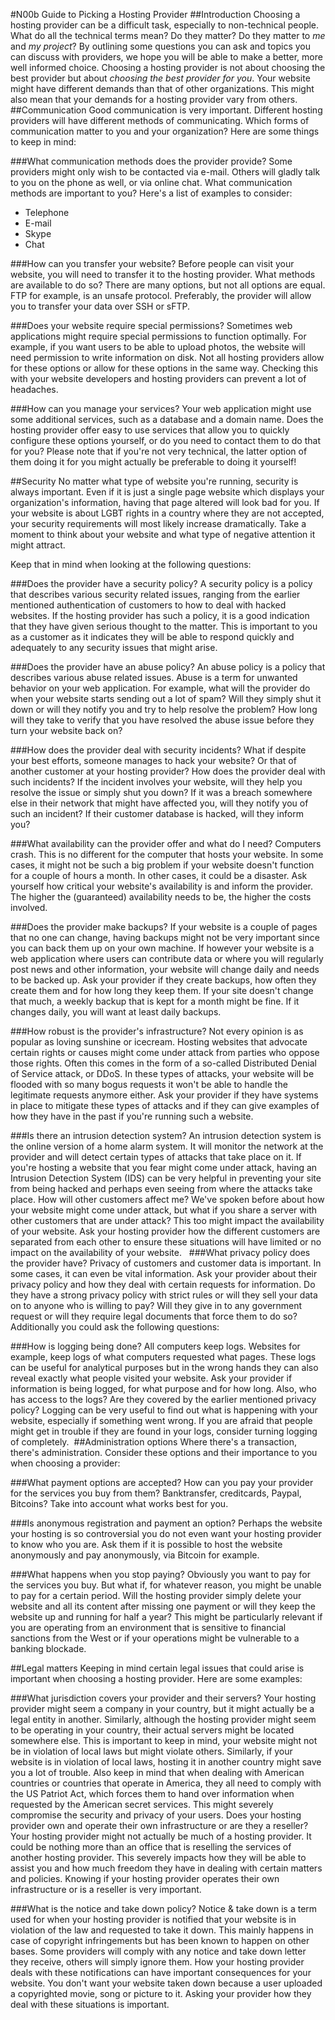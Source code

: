 #N00b Guide to Picking a Hosting Provider 
##Introduction
Choosing a hosting provider can be a difficult task, especially to non-technical people. What do all the technical terms mean? Do they matter? Do they matter to *me* and *my project*? By outlining some questions you can ask and topics you can discuss with providers, we hope you will be able to make a better, more well informed choice.
Choosing a hosting provider is not about choosing the best provider but about *choosing the best provider for you*. Your website might have different demands than that of other organizations. This might also mean that your demands for a hosting provider vary from others. 
##Communication
Good communication is very important. Different hosting providers will have different methods of communicating. Which forms of communication matter to you and your organization? Here are some things to keep in mind:

###What communication methods does the provider provide?
Some providers might only wish to be contacted via e-mail. Others will gladly talk to you on the phone as well, or via online chat. What communication methods are important to you? Here's a list of examples to consider:

* Telephone
* E-mail
* Skype
* Chat

###How can you transfer your website?
Before people can visit your website, you will need to transfer it to the hosting provider. What methods are available to do so? There are many options, but not all options are equal. FTP for example, is an unsafe protocol. Preferably, the provider will allow you to transfer your data over SSH or sFTP.

###Does your website require special permissions?
Sometimes web applications might require special permissions to function optimally. For example, if you want users to be able to upload photos, the website will need permission to write information on disk. Not all hosting providers allow for these options or allow for these options in the same way. Checking this with your website developers and hosting providers can prevent a lot of headaches.

###How can you manage your services?
Your web application might use some additional services, such as a database and a domain name. Does the hosting provider offer easy to use services that allow you to quickly configure these options yourself, or do you need to contact them to do that for you? Please note that if you're not very technical, the latter option of them doing it for you might actually be preferable to doing it yourself!

##Security
No matter what type of website you're running, security is always important. Even if it is just a single page website which displays your organization's information, having that page altered will look bad for you. If your website is about LGBT rights in a country where they are not accepted, your security requirements will most likely increase dramatically. Take a moment to think about your website and what type of negative attention it might attract. 

Keep that in mind when looking at the following questions:

###Does the provider have a security policy?
A security policy is a policy that describes various security related issues, ranging from the earlier mentioned authentication of customers to how to deal with hacked websites. If the hosting provider has such a policy, it is a good indication that they have given serious thought to the matter. This is important to you as a customer as it indicates they will be able to respond quickly and adequately to any security issues that might arise.

###Does the provider have an abuse policy?
An abuse policy is a policy that describes various abuse related issues. Abuse is a term for unwanted behavior on your web application. For example, what will the provider do when your website starts sending out a lot of spam? Will they simply shut it down or will they notify you and try to help resolve the problem? How long will they take to verify that you have resolved the abuse issue before they turn your website back on?

###How does the provider deal with security incidents?
What if despite your best efforts, someone manages to hack your website? Or that of another customer at your hosting provider? How does the provider deal with such incidents? If the incident involves your website, will they help you resolve the issue or simply shut you down? If it was a breach somewhere else in their network that might have affected you, will they notify you of such an incident? If their customer database is hacked, will they inform you?

###What availability can the provider offer and what do I need?
Computers crash. This is no different for the computer that hosts your website. In some cases, it might not be such a big problem if your website doesn't function for a couple of hours a month. In other cases, it could be a disaster. Ask yourself how critical your website's availability is and inform the provider. The higher the (guaranteed) availability needs to be, the higher the costs involved.

###Does the provider make backups?
If your website is a couple of pages that no one can change, having backups might not be very important since you can back them up on your own machine. If however your website is a web application where users can contribute data or where you will regularly post news and other information, your website will change daily and needs to be backed up. Ask your provider if they create backups, how often they create them and for how long they keep them. If your site doesn't change that much, a weekly backup that is kept for a month might be fine. If it changes daily, you will want at least daily backups.

###How robust is the provider's infrastructure?
Not every opinion is as popular as loving sunshine or icecream. Hosting websites that advocate certain rights or causes might come under attack from parties who oppose those rights. Often this comes in the form of a so-called Distributed Denial of Service attack, or DDoS. In these types of attacks, your website will be flooded with so many bogus requests it won't be able to handle the legitimate requests anymore either. Ask your provider if they have systems in place to mitigate these types of attacks and if they can give examples of how they have in the past if you're running such a website.

###Is there an intrusion detection system?
An intrusion detection system is the online version of a home alarm system. It will monitor the network at the provider and will detect certain types of attacks that take place on it. If you're hosting a website that you fear might come under attack, having an Intrusion Detection System (IDS) can be very helpful in preventing your site from being hacked and perhaps even seeing from where the attacks take place.
How will other customers affect me?
We've spoken before about how your website might come under attack, but what if you share a server with other customers that are under attack? This too might impact the availability of your website. Ask your hosting provider how the different customers are separated from each other to ensure these situations will have limited or no impact on the availability of your website.
 
###What privacy policy does the provider have?
Privacy of customers and customer data is important. In some cases, it can even be vital information. Ask your provider about their privacy policy and how they deal with certain requests for information. Do they have a strong privacy policy with strict rules or will they sell your data on to anyone who is willing to pay? Will they give in to any government request or will they require legal documents that force them to do so? Additionally you could ask the following questions:

###How is logging being done?
All computers keep logs. Websites for example, keep logs of what computers requested what pages. These logs can be useful for analytical purposes but in the wrong hands they can also reveal exactly what people visited your website. Ask your provider if information is being logged, for what purpose and for how long. Also, who has access to the logs? Are they covered by the earlier mentioned privacy policy? Logging can be very useful to find out what is happening with your website, especially if something went wrong. If you are afraid that people might get in trouble if they are found in your logs, consider turning logging of completely. 
##Administration options
Where there's a transaction, there's administration. Consider these options and their importance to you when choosing a provider:

###What payment options are accepted?
How can you pay your provider for the services you buy from them? Banktransfer, creditcards, Paypal, Bitcoins? Take into account what works best for you.

###Is anonymous registration and payment an option?
Perhaps the website your hosting is so controversial you do not even want your hosting provider to know who you are. Ask them if it is possible to host the website anonymously and pay anonymously, via Bitcoin for example.

###What happens when you stop paying?
Obviously you want to pay for the services you buy. But what if, for whatever reason, you might be unable to pay for a certain period. Will the hosting provider simply delete your website and all its content after missing one payment or will they keep the website up and running for half a year? This might be particularly relevant if you are operating from an environment that is sensitive to financial sanctions from the West or if your operations might be vulnerable to a banking blockade.

##Legal matters
Keeping in mind certain legal issues that could arise is important when choosing a hosting provider. Here are some examples:

###What jurisdiction covers your provider and their servers?
Your hosting provider might seem a company in your country, but it might actually be a legal entity in another. Similarly, although the hosting provider might seem to be operating in your country, their actual servers might be located somewhere else. This is important to keep in mind, your website might not be in violation of local laws but might violate others. Similarly, if your website is in violation of local laws, hosting it in another country might save you a lot of trouble. Also keep in mind that when dealing with American countries or countries that operate in America, they all need to comply with the US Patriot Act, which forces them to hand over information when requested by the American secret services. This might severely compromise the security and privacy of your users.
Does your hosting provider own and operate their own infrastructure or are they a reseller?
Your hosting provider might not actually be much of a hosting provider. It could be nothing more than an office that is reselling the services of another hosting provider. This severely impacts how they will be able to assist you and how much freedom they have in dealing with certain matters and policies. Knowing if your hosting provider operates their own infrastructure or is a reseller is very important.

###What is the notice and take down policy?
Notice & take down is a term used for when your hosting provider is notified that your website is in violation of the law and requested to take it down. This mainly happens in case of copyright infringements but has been known to happen on other bases. Some providers will comply with any notice and take down letter they receive, others will simply ignore them. How your hosting provider deals with these notifications can have important consequences for your website. You don't want your website taken down because a user uploaded a copyrighted movie, song or picture to it. Asking your provider how they deal with these situations is important.

